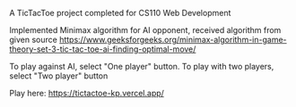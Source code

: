 A TicTacToe project completed for CS110 Web Development

Implemented Minimax algorithm for AI opponent, received algorithm from given source https://www.geeksforgeeks.org/minimax-algorithm-in-game-theory-set-3-tic-tac-toe-ai-finding-optimal-move/ 

To play against AI, select "One player" button. To play with two players, select "Two player" button

Play here: https://tictactoe-kp.vercel.app/

